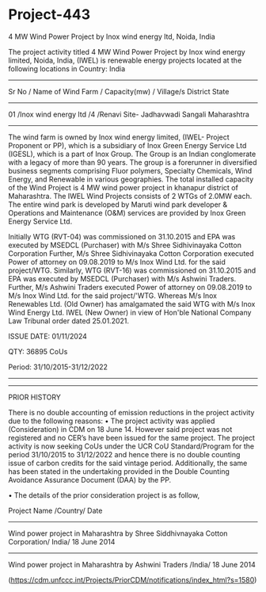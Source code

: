 # Project-443 
4 MW Wind Power Project by Inox wind energy ltd, Noida, India

The project activity titled 4 MW Wind Power Project by Inox wind energy limited, Noida,
India, (IWEL) is renewable energy projects located at the following locations in Country: India

________________
Sr No / Name of Wind Farm / Capacity(mw) / Village/s District State
____________________
 01 /Inox wind energy ltd /4 /Renavi Site- Jadhavwadi Sangali Maharashtra
 ___________________________
The wind farm is owned by Inox wind energy limited, (IWEL- Project Proponent or PP), which is a
subsidiary of Inox Green Energy Service Ltd (IGESL), which is a part of Inox Group. The Group is an
Indian conglomerate with a legacy of more than 90 years. The group is a forerunner in diversified
business segments comprising Fluor polymers, Specialty Chemicals, Wind Energy, and Renewable in
various geographies. The total installed capacity of the Wind Project is 4 MW wind power project in
khanapur district of Maharashtra. The IWEL Wind Projects consists of 2 WTGs of 2.0MW each. The
entire wind park is developed by Maruti wind park developer & Operations and Maintenance (O&M)
services are provided by Inox Green Energy Service Ltd.

Initially WTG (RVT-04) was commissioned on 31.10.2015 and EPA was executed by MSEDCL
(Purchaser) with M/s Shree Sidhivinayaka Cotton Corporation Further, M/s Shree Sidhivinayaka Cotton
Corporation executed Power of attorney on 09.08.2019 to M/s Inox Wind Ltd. for the said project/WTG.
Similarly, WTG (RVT-16) was commissioned on 31.10.2015 and EPA was executed by MSEDCL
(Purchaser) with M/s Ashwini Traders. Further, M/s Ashwini Traders executed Power of attorney on
09.08.2019 to M/s Inox Wind Ltd. for the said project/'WTG. Whereas M/s Inox Renewables Ltd. (Old
Owner) has amalgamated the said WTG with M/s Inox Wind Energy Ltd. IWEL (New Owner) in view of
Hon'ble National Company Law Tribunal order dated 25.01.2021.

ISSUE DATE: 01/11/2024

QTY: 36895 CoUs

Period: 31/10/2015-31/12/2022
_________________

____
PRIOR HISTORY

There is no double accounting of emission reductions in the project activity due to the following reasons:
• The project activity was applied (Consideration) in CDM on 18 June 14. However said project
was not registered and no  CER’s have been issued for the same project. The project activity is
now seeking CoUs under the UCR CoU Standard/Program for the period 31/10/2015 to
31/12/2022 and hence there is no double counting issue of carbon credits for the said vintage
period. Additionally, the same has been stated in the undertaking provided in the Double
Counting Avoidance Assurance Document (DAA) by the PP.

• The details of the prior consideration project is as follow,

Project Name /Country/ Date
______________________
Wind power project in Maharashtra by Shree Siddhivnayaka Cotton Corporation/ India/ 18 June 2014
______________________________
Wind power project in Maharashtra by Ashwini Traders /India/ 18 June 2014

(https://cdm.unfccc.int/Projects/PriorCDM/notifications/index_html?s=1580)
